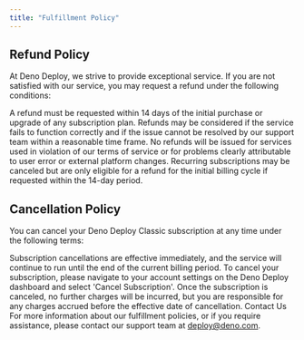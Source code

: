 ```yaml
---
title: "Fulfillment Policy"
---
```


## Refund Policy

At Deno Deploy, we strive to provide exceptional service. If you are not
satisfied with our service, you may request a refund under the following
conditions:

A refund must be requested within 14 days of the initial purchase or upgrade of
any subscription plan. Refunds may be considered if the service fails to
function correctly and if the issue cannot be resolved by our support team
within a reasonable time frame. No refunds will be issued for services used in
violation of our terms of service or for problems clearly attributable to user
error or external platform changes. Recurring subscriptions may be canceled but
are only eligible for a refund for the initial billing cycle if requested within
the 14-day period.

## Cancellation Policy

You can cancel your Deno Deploy Classic subscription at any time under the
following terms:

Subscription cancellations are effective immediately, and the service will
continue to run until the end of the current billing period. To cancel your
subscription, please navigate to your account settings on the Deno Deploy
dashboard and select 'Cancel Subscription'. Once the subscription is canceled,
no further charges will be incurred, but you are responsible for any charges
accrued before the effective date of cancellation. Contact Us For more
information about our fulfillment policies, or if you require assistance, please
contact our support team at [deploy@deno.com](mailto:deploy@deno.com).
